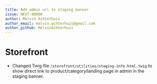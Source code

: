 ```yaml
---
title: Add admin url to staging banner
issue: NEXT-00000
author: Melvin Achterhuis
author_email: melvin.achterhuis@gmail.com
author_github: MelvinAchterhuis
---
```

# Storefront
* Changed Twig file `/storefront/utilities/staging-info.html.twig` to show direct link to product/category/landing page in admin in the staging banner.
